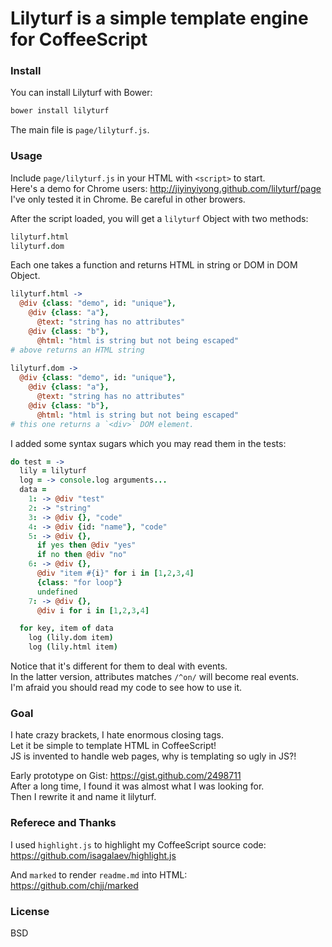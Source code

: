 
# Lilyturf is a simple template engine for CoffeeScript

### Install

You can install Lilyturf with Bower:

```bash
bower install lilyturf
```

The main file is `page/lilyturf.js`.

### Usage

Include `page/lilyturf.js` in your HTML with `<script>` to start.  
Here's a demo for Chrome users: http://jiyinyiyong.github.com/lilyturf/page  
I've only tested it in Chrome. Be careful in other browers.  

After the script loaded, you will get a `lilyturf` Object with two methods:

```coffee
lilyturf.html
lilyturf.dom
```

Each one takes a function and returns HTML in string or DOM in DOM Object.

```coffeescript
lilyturf.html ->
  @div {class: "demo", id: "unique"},
    @div {class: "a"},
      @text: "string has no attributes"
    @div {class: "b"},
      @html: "html is string but not being escaped"
# above returns an HTML string
      
lilyturf.dom ->
  @div {class: "demo", id: "unique"},
    @div {class: "a"},
      @text: "string has no attributes"
    @div {class: "b"},
      @html: "html is string but not being escaped"
# this one returns a `<div>` DOM element.
```

I added some syntax sugars which you may read them in the tests:  

```coffee
do test = ->
  lily = lilyturf
  log = -> console.log arguments...
  data =
    1: -> @div "test"
    2: -> "string"
    3: -> @div {}, "code"
    4: -> @div {id: "name"}, "code"
    5: -> @div {},
      if yes then @div "yes"
      if no then @div "no"
    6: -> @div {},
      @div "item #{i}" for i in [1,2,3,4]
      {class: "for loop"}
      undefined
    7: -> @div {},
      @div i for i in [1,2,3,4]

  for key, item of data
    log (lily.dom item)
    log (lily.html item)
```

Notice that it's different for them to deal with events.  
In the latter version, attributes matches `/^on/` will become real events.  
I'm afraid you should read my code to see how to use it.  

### Goal

I hate crazy brackets, I hate enormous closing tags.  
Let it be simple to template HTML in CoffeeScript!  
JS is invented to handle web pages, why is templating so ugly in JS?!  

Early prototype on Gist: https://gist.github.com/2498711  
After a long time, I found it was almost what I was looking for.  
Then I rewrite it and name it lilyturf.  

### Referece and Thanks

I used `highlight.js` to highlight my CoffeeScript source code:  
https://github.com/isagalaev/highlight.js

And `marked` to render `readme.md` into HTML:  
https://github.com/chjj/marked

### License

BSD
